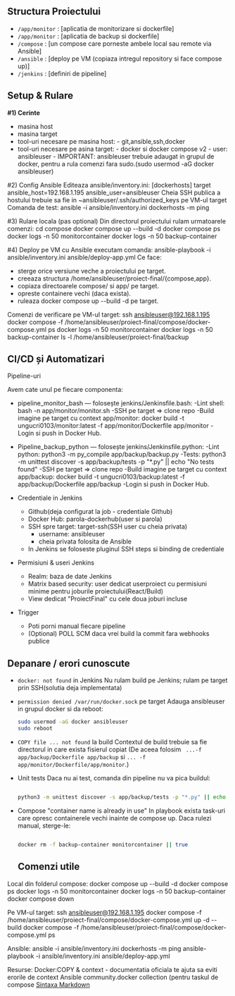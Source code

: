## Structura Proiectului
 - `/app/monitor` : [aplicatia de monitorizare si dockerfile]
 - `/app/monitor` : [aplicatia de backup si dockerfile]
 - `/compose` : [un compose care porneste ambele local sau remote via Ansible]
 - `/ansible` : [deploy pe VM (copiaza intregul repository si face compose up)]
 - `/jenkins` : [definiri de pipeline]

## Setup & Rulare
**#1) Cerinte**
 - masina host
 - masina target
 - tool-uri necesare pe masina host:
       - git,ansible,ssh,docker
 - tool-uri necesare pe asina target:
       - docker si docker compose v2
       - user: ansibleuser
       - IMPORTANT: ansibleuser trebuie adaugat in grupul de docker, pentru a rula comenzi fara sudo.(sudo usermod -aG docker ansibleuser)

#2) Config Ansible
Editeaza ansible/inventory.ini:
[dockerhosts]
target ansible_host=192.168.1.195 ansible_user=ansibleuser
Cheia SSH publica a hostului trebuie sa fie in ~ansibleuser/.ssh/authorized_keys pe VM-ul target
Comanda de test: ansible -i ansible/inventory.ini dockerhosts -m ping

#3) Rulare locala (pas optional)
Din directorul proiectului rulam urmatoarele comenzi:
cd compose
docker compose up --build -d
docker compose ps
docker logs -n 50 monitorcontainer
docker logs -n 50 backup-container

#4) Deploy pe VM cu Ansible
executam comanda:
ansible-playbook -i ansible/inventory.ini ansible/deploy-app.yml
Ce face:
- sterge orice versiune veche a proiectului pe target.
- creeaza structura /home/ansibleuser/proiect-final/{compose,app}.
- copiaza directoarele compose/ si app/ pe target.
- opreste containere vechi (daca exista).
- ruleaza docker compose up --build -d pe target.

Comenzi de verificare pe VM-ul target:
ssh ansibleuser@192.168.1.195
docker compose -f /home/ansibleuser/proiect-final/compose/docker-compose.yml ps
docker logs -n 50 monitorcontainer
docker logs -n 50 backup-container
ls -l /home/ansibleuser/proiect-final/backup

## CI/CD și Automatizari

Pipeline-uri

Avem cate unul pe fiecare componenta:

- pipeline_monitor_bash — folosește jenkins/Jenkinsfile.bash:
    -Lint shell: bash -n app/monitor/monitor.sh
    -SSH pe target => clone repo
    -Build imagine pe target cu context app/monitor:
     docker build -t ungucri0103/monitor:latest -f app/monitor/Dockerfile app/monitor
    -Login si push in Docker Hub.


- Pipeline_backup_python — folosește jenkins/Jenkinsfile.python:
    -Lint python: python3 -m py_compile app/backup/backup.py
    -Tests: python3 -m unittest discover -s app/backup/tests -p "*.py" || echo "No tests found"
    -SSH pe target => clone repo
    -Build imagine pe target cu context app/backup:
     docker build -t ungucri0103/backup:latest -f app/backup/Dockerfile app/backup
    -Login si push in Docker Hub.

- Credentiale in Jenkins
   - Github(deja configurat la job - credentiale Github)
   - Docker Hub: parola-dockerhub(user si parola)
   - SSH spre target: target-ssh(SSH user cu cheia privata)
     - username: ansibleuser
     - cheia privata folosita de Ansible
   - In Jenkins se foloseste pluginul SSH steps si binding de credentiale
     
 - Permisiuni & useri Jenkins
    - Realm: baza de date Jenkins
    - Matrix based security: user dedicat userproiect cu permisiuni minime pentru joburile proiectului(React/Build)
    - View dedicat "ProiectFinal" cu cele doua joburi incluse
      
  - Trigger
    - Poti porni manual fiecare pipeline
    - (Optional) POLL SCM daca vrei build la commit fara webhooks publice

## Depanare / erori cunoscute 

- `docker: not found` in Jenkins
  Nu rulam build pe Jenkins; rulam pe target prin SSH(solutia deja implementata)
- `permission denied /var/run/docker.sock` pe target
  Adauga ansibleuser in grupul docker si da reboot:

  ```bash
  sudo usermod -aG docker ansibleuser
  sudo reboot
  ```
- `COPY file ... not found` la build
  Contextul de build trebuie sa fie directorul in care exista fisierul copiat (De aceea folosim ` ...-f app/backup/Dockerfile app/backup` si `... -f app/monitor/Dockerfile/app/monitor`.)
- Unit tests
  Daca nu ai test, comanda din pipeline nu va pica buildul:

  ```bash

  python3 -m unittest discover -s app/backup/tests -p "*.py" || echo "No tests found"
   ```
- Compose "container name is already in use"
  In playbook exista task-uri care opresc containerele vechi inainte de compose up. Daca rulezi manual, sterge-le:

  ```bash

  docker rm -f backup-container monitorcontainer || true
   ```

  ## Comenzi utile

Local din folderul compose:
docker compose up --build -d
docker compose ps
docker logs -n 50 monitorcontainer
docker logs -n 50 backup-container
docker compose down

Pe VM-ul target:
ssh ansibleuser@192.168.1.195
docker compose -f /home/ansibleuser/proiect-final/compose/docker-compose.yml up -d --build
docker compose -f /home/ansibleuser/proiect-final/compose/docker-compose.yml ps

Ansible:
ansible -i ansible/inventory.ini dockerhosts -m ping
ansible-playbook -i ansible/inventory.ini ansible/deploy-app.yml

Resurse:
Docker:COPY & context - documentatia oficiala te ajuta sa eviti erorile de context
Ansible community.docker collection (pentru taskul de compose
[Sintaxa Markdown](https://www.markdownguide.org/cheat-sheet/)
